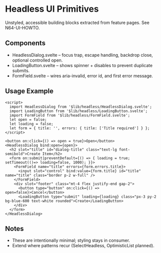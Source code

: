 # Headless UI Primitives

Unstyled, accessible building blocks extracted from feature pages. See N64-UI-HOWTO.

## Components
- HeadlessDialog.svelte – focus trap, escape handling, backdrop close, optional controlled open.
- LoadingButton.svelte – shows spinner + disables to prevent duplicate submits.
- FormField.svelte – wires aria-invalid, error id, and first error message.

## Usage Example
```svelte
<script>
  import HeadlessDialog from '$lib/headless/HeadlessDialog.svelte';
  import LoadingButton from '$lib/headless/LoadingButton.svelte';
  import FormField from '$lib/headless/FormField.svelte';
  let open = false;
  let loading = false;
  let form = { title: '', errors: { title: ['Title required'] } };
</script>

<button on:click={() => open = true}>Open</button>
<HeadlessDialog bind:open={open}>
  <h2 slot="title" id="dialog-title" class="text-lg font-semibold">Create Item</h2>
  <form on:submit|preventDefault={() => { loading = true; setTimeout(()=> loading=false, 1000); }}>
    <FormField name="title" errors={form.errors.title}>
      <input slot="control" bind:value={form.title} id="title" name="title" class="border p-2 w-full" />
    </FormField>
    <div slot="footer" class="mt-4 flex justify-end gap-2">
      <button type="button" on:click={() => open=false}>Cancel</button>
      <LoadingButton type="submit" loading={loading} class="px-3 py-2 bg-blue-600 text-white rounded">Create</LoadingButton>
    </div>
  </form>
</HeadlessDialog>
```

## Notes
- These are intentionally minimal; styling stays in consumer.
- Extend where patterns recur (SelectHeadless, OptimisticList planned).
